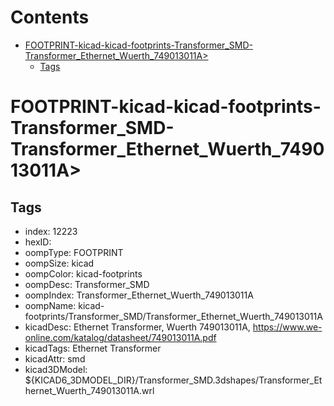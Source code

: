 



Contents
========

* [FOOTPRINT-kicad-kicad-footprints-Transformer_SMD-Transformer_Ethernet_Wuerth_749013011A>](#footprint-kicad-kicad-footprints-transformer_smd-transformer_ethernet_wuerth_749013011a)
	* [Tags](#tags)

# FOOTPRINT-kicad-kicad-footprints-Transformer_SMD-Transformer_Ethernet_Wuerth_749013011A>

## Tags

- index: 12223
- hexID: 
- oompType: FOOTPRINT
- oompSize: kicad
- oompColor: kicad-footprints
- oompDesc: Transformer_SMD
- oompIndex: Transformer_Ethernet_Wuerth_749013011A
- oompName: kicad-footprints/Transformer_SMD/Transformer_Ethernet_Wuerth_749013011A
- kicadDesc: Ethernet Transformer, Wuerth 749013011A, https://www.we-online.com/katalog/datasheet/749013011A.pdf
- kicadTags: Ethernet Transformer
- kicadAttr: smd
- kicad3DModel: ${KICAD6_3DMODEL_DIR}/Transformer_SMD.3dshapes/Transformer_Ethernet_Wuerth_749013011A.wrl
